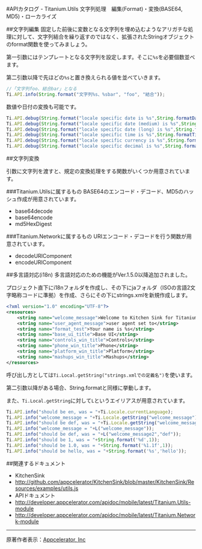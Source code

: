 #APIカタログ - Titanium.Utils 文字列処理　編集(Format)・変換(BASE64, MD5)・ローカライズ

##文字列編集
固定した前後に変数となる文字列を埋め込むようなアリガチな処理に対して、文字列結合を繰り返すのではなく、拡張されたStringオブジェクトのformat関数を使ってみましょう。

第一引数にはテンプレートとなる文字列を設定します。そこに`%s`を必要個数並べます。

第二引数以降で先ほどの`%s`と置き換えられる値を並べていきます。

```JavaScript
//「文字列foo、結合bar」となる
Ti.API.info(String.format("文字列%s、%sbar", "foo", "結合"));
```

数値や日付の変換も可能です。

```JavaScript
Ti.API.debug(String.format("locale specific date is %s",String.formatDate(new Date))); // default is short
Ti.API.debug(String.format("locale specific date (medium) is %s",String.formatDate(new Date,"medium")));
Ti.API.debug(String.format("locale specific date (long) is %s",String.formatDate(new Date,"long")));
Ti.API.debug(String.format("locale specific time is %s",String.formatTime(new Date)));
Ti.API.debug(String.format("locale specific currency is %s",String.formatCurrency(12.99)));
Ti.API.debug(String.format("locale specific decimal is %s",String.formatDecimal(12.99)));
```

##文字列変換

引数に文字列を渡すと、規定の変換処理をする関数がいくつか用意されています。

###Titanium.Utilsに属するもの
BASE64のエンコード・デコード、MD5のハッシュ作成が用意されています。

 * base64decode
 * base64encode
 * md5HexDigest

###Titanium.Networkに属するもの
URIエンコード・デコードを行う関数が用意されています。

 * decodeURIComponent
 * encodeURIComponent

##多言語対応(i18n)
多言語対応のための機能がVer.1.5.0以降追加されました。

プロジェクト直下にi18nフォルダを作成し、その下にjaフォルダ（ISOの言語2文字略称コードに準拠）を作成、さらにその下にstrings.xmlを新規作成します。

```XML
<?xml version="1.0" encoding="UTF-8"?>
<resources>
	<string name="welcome_message">Welcome to Kitchen Sink for Titanium/</string>
	<string name="user_agent_message">user agent set to</string>
	<string name="format_test">Your name is %s</string>
	<string name="base_ui_title">Base UI</string>
	<string name="controls_win_title">Controls</string> 
	<string name="phone_win_title">Phone</string>
	<string name="platform_win_title">Platform</string>
	<string name="mashups_win_title">Mashups</string>
</resources>
```

呼び出し方としては`Ti.Local.getString("strings.xmlでの定義名")`を使います。

第二引数以降がある場合、String.formatと同様に挙動します。

また、`Ti.Local.getString`に対して`L`というエイリアスが用意されています。

```JavaScript
Ti.API.info("should be en, was = "+Ti.Locale.currentLanguage);
Ti.API.info("welcome_message = "+Ti.Locale.getString("welcome_message"));
Ti.API.info("should be def, was = "+Ti.Locale.getString("welcome_message2","def"));
Ti.API.info("welcome_message = "+L("welcome_message"));
Ti.API.info("should be def, was = "+L("welcome_message2","def"));
Ti.API.info("should be 1, was = "+String.format('%d',1));
Ti.API.info("should be 1.0, was = "+String.format('%1.1f',1));
Ti.API.info("should be hello, was = "+String.format('%s','hello'));
```

##関連するドキュメント
 * KitchenSink
  * http://github.com/appcelerator/KitchenSink/blob/master/KitchenSink/Resources/examples/utils.js
 * APIドキュメント
  * http://developer.appcelerator.com/apidoc/mobile/latest/Titanium.Utils-module
  * http://developer.appcelerator.com/apidoc/mobile/latest/Titanium.Network-module

----
原著作者表示：[Appcelerator, Inc](http://www.appcelerator.com/ )
